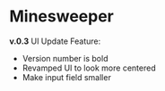 # Minesweeper
**v.0.3**
UI Update
Feature:
- Version number is bold
- Revamped UI to look more centered
- Make input field smaller